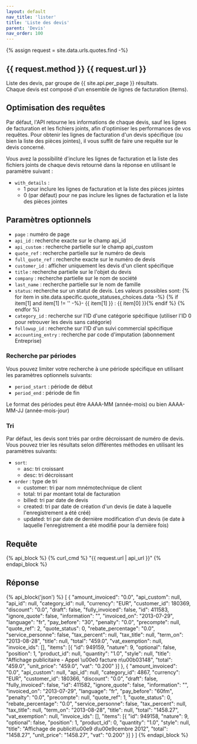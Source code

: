 ```yaml
---
layout: default
nav_title: 'lister'
title: 'Liste des devis'
parent: 'Devis'
nav_order: 100
---
```

{% assign request = site.data.urls.quotes.find -%}
## {{ request.method }} {{ request.url }}

Liste des devis, par groupe de {{ site.api.per_page }} résultats.<br/>
Chaque devis est composé d'un ensemble de lignes de facturation (items).

## Optimisation des requêtes

Par défaut, l'API retourne les informations de chaque devis, sauf les lignes de facturation et les fichiers joints, afin d'optimiser les performances de vos requêtes. Pour obtenir les lignes de facturation d'un devis spécifique (ou bien la liste des pièces jointes), il vous suffit de faire une requête sur le devis concerné.

Vous avez la possibilité d'inclure les lignes de facturation et la liste des fichiers joints de chaque devis retourné dans la réponse en utilisant le paramètre suivant :
* `with_details` :
  - 1 pour inclure les lignes de facturation et la liste des pièces jointes
  - 0 (par défaut) pour ne pas inclure les lignes de facturation et la liste des pièces jointes

## Paramètres optionnels

* `page` : numéro de page
* `api_id` : recherche exacte sur le champ api_id
* `api_custom` : recherche partielle sur le champ api_custom
* `quote_ref` : recherche partielle sur le numéro de devis
* `full_quote_ref` : recherche exacte sur le numéro de devis
* `customer_id` : afficher uniquement les devis d'un client spécifique
* `title` : recherche partielle sur le l'objet du devis
* `company` : recherche partielle sur le nom de société
* `last_name` : recherche partielle sur le nom de famille
* `status`: recherche sur un statut de devis. Les valeurs possibles sont:
  {% for item in site.data.specific.quote_statuses_choices.data -%}
  {% if item[1] and item[1] != '' -%}- {{ item[1] }} : {{ item[0] }}{% endif %}
  {% endfor %}
* `category_id` : recherche sur l'ID d'une catégorie spécifique (utiliser l'ID 0 pour retrouver les devis sans catégorie)
* `followup_id` : recherche sur l'ID d'un suivi commercial spécifique
* `accounting_entry` : recherche par code d'imputation (abonnement Entreprise)

### Recherche par périodes

Vous pouvez limiter votre recherche à une période spécifique en utilisant les paramètres optionnels suivants:
* `period_start` : période de début
* `period_end` : période de fin

Le format des périodes peut être AAAA-MM (année-mois) ou bien AAAA-MM-JJ (année-mois-jour)

### Tri

Par défaut, les devis sont triés par ordre décroissant de numéro de devis.
Vous pouvez trier les résultats selon différentes méthodes en utilisant les paramètres suivants:
* `sort`:
  - asc: tri croissant
  - desc: tri décroissant
* `order` : type de tri
  - customer: tri par nom mnémotechnique de client
  - total: tri par montant total de facturation
  - billed: tri par date de devis
  - created: tri par date de création d'un devis (ie date à laquelle l'enregistrement a été créé)
  - updated: tri par date de dernière modification d'un devis (ie date à laquelle l'enregistrement a été modifié pour la dernière fois)

## Requête

{% api_block %}
{% curl_cmd %} "{{ request.url | api_url }}"
{% endapi_block %}

## Réponse

{% api_block('json') %}
[
  {
  "amount_invoiced": "0.0",
  "api_custom": null,
  "api_id": null,
  "category_id": null,
  "currency": "EUR",
  "customer_id": 180369,
  "discount": "0.0",
  "draft": false,
  "fully_invoiced": false,
  "id": 411583,
  "ignore_quote": false,
  "information": "",
  "invoiced_on": "2013-07-29",
  "language": "fr",
  "pay_before": "30",
  "penalty": "0.0",
  "precompte": null,
  "quote_ref": 2,
  "quote_status": 0,
  "rebate_percentage": "0.0",
  "service_personne": false,
  "tax_percent": null,
  "tax_title": null,
  "term_on": "2013-08-28",
  "title": null,
  "total": "459.0",
  "vat_exemption": null,
  "invoice_ids": [],
  "items": [{
  "id": 949159,
  "nature": 9,
  "optional": false,
  "position": 1,
  "product_id": null,
  "quantity": "1.0",
  "style": null,
  "title": "Affichage publicitaire - Appel \u00e0 facture n\u00b03148",
  "total": "459.0",
  "unit_price": "459.0",
  "vat": "0.200"
  }]
  }, {
  "amount_invoiced": "0.0",
  "api_custom": null,
  "api_id": null,
  "category_id": 4867,
  "currency": "EUR",
  "customer_id": 180366,
  "discount": "0.0",
  "draft": false,
  "fully_invoiced": false,
  "id": 411582,
  "ignore_quote": false,
  "information": "",
  "invoiced_on": "2013-07-29",
  "language": "fr",
  "pay_before": "60fm",
  "penalty": "0.0",
  "precompte": null,
  "quote_ref": 1,
  "quote_status": 0,
  "rebate_percentage": "0.0",
  "service_personne": false,
  "tax_percent": null,
  "tax_title": null,
  "term_on": "2013-08-28",
  "title": null,
  "total": "1458.27",
  "vat_exemption": null,
  "invoice_ids": [],
  "items": [{
  "id": 949158,
  "nature": 9,
  "optional": false,
  "position": 1,
  "product_id": 0,
  "quantity": "1.0",
  "style": null,
  "title": "Affichage de publicit\u00e9 d\u00e9cembre 2012",
  "total": "1458.27",
  "unit_price": "1458.27",
  "vat": "0.200"
  }]
  }
]
{% endapi_block %}

